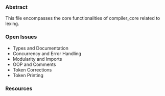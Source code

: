 ### Abstract
This file encompasses the core functionalities of compiler_core related to lexing.

### Open Issues
- Types and Documentation
- Concurrency and Error Handling
- Modularity and Imports
- OOP and Comments
- Token Corrections
- Token Printing
### Resources